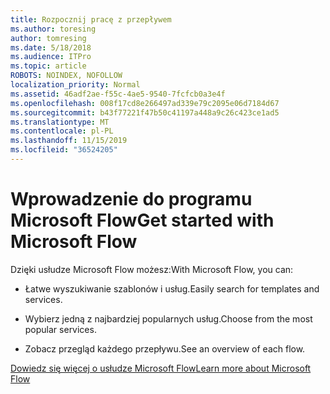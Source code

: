 ```yaml
---
title: Rozpocznij pracę z przepływem
ms.author: toresing
author: tomresing
ms.date: 5/18/2018
ms.audience: ITPro
ms.topic: article
ROBOTS: NOINDEX, NOFOLLOW
localization_priority: Normal
ms.assetid: 46adf2ae-f55c-4ae5-9540-7fcfcb0a3e4f
ms.openlocfilehash: 008f17cd8e266497ad339e79c2095e06d7184d67
ms.sourcegitcommit: b43f77221f47b50c41197a448a9c26c423ce1ad5
ms.translationtype: MT
ms.contentlocale: pl-PL
ms.lasthandoff: 11/15/2019
ms.locfileid: "36524205"
---
```

# <a name="get-started-with-microsoft-flow"></a><span data-ttu-id="07915-102">Wprowadzenie do programu Microsoft Flow</span><span class="sxs-lookup"><span data-stu-id="07915-102">Get started with Microsoft Flow</span></span>

<span data-ttu-id="07915-103">Dzięki usłudze Microsoft Flow możesz:</span><span class="sxs-lookup"><span data-stu-id="07915-103">With Microsoft Flow, you can:</span></span>
  
- <span data-ttu-id="07915-104">Łatwe wyszukiwanie szablonów i usług.</span><span class="sxs-lookup"><span data-stu-id="07915-104">Easily search for templates and services.</span></span>
    
- <span data-ttu-id="07915-105">Wybierz jedną z najbardziej popularnych usług.</span><span class="sxs-lookup"><span data-stu-id="07915-105">Choose from the most popular services.</span></span>
    
- <span data-ttu-id="07915-106">Zobacz przegląd każdego przepływu.</span><span class="sxs-lookup"><span data-stu-id="07915-106">See an overview of each flow.</span></span>
    
[<span data-ttu-id="07915-107">Dowiedz się więcej o usłudze Microsoft Flow</span><span class="sxs-lookup"><span data-stu-id="07915-107">Learn more about Microsoft Flow</span></span>](https://go.microsoft.com/fwlink/?linkid=874446)
  

